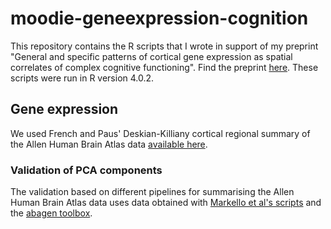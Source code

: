 # moodie-geneexpression-cognition
This repository contains the R scripts that I wrote in support of my preprint "General and specific patterns of cortical gene expression as spatial correlates of complex cognitive functioning". Find the preprint [here](https://www.biorxiv.org/content/10.1101/2023.03.16.532915v1). These scripts were run in R version 4.0.2.

## Gene expression
We used French and Paus' Deskian-Killiany cortical regional summary of the Allen Human Brain Atlas data [available here](https://figshare.com/articles/dataset/A_FreeSurfer_view_of_the_cortical_transcriptome_generated_from_the_Allen_Human_Brain_Atlas/1439749). 

### Validation of PCA components
The validation based on different pipelines for summarising the Allen Human Brain Atlas data uses data obtained with [Markello et al's scripts](https://github.com/netneurolab/markello_transcriptome) and the [abagen toolbox](https://github.com/rmarkello/abagen).

##

